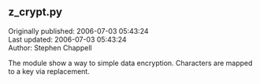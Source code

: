 ## z_crypt.py  
Originally published: 2006-07-03 05:43:24  
Last updated: 2006-07-03 05:43:24  
Author: Stephen Chappell  
  
The module show a way to simple data encryption.
Characters are mapped to a key via replacement.